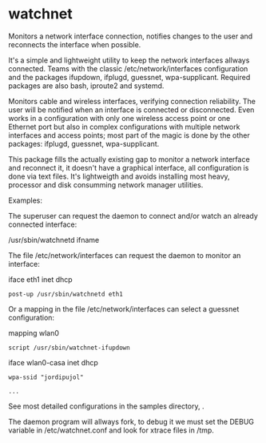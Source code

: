 # watchnet
Monitors a network interface connection, notifies changes to the user and reconnects the interface when possible.

It's a simple and lightweight utility to keep the network interfaces allways connected.
Teams with the classic /etc/network/interfaces configuration and the packages ifupdown, ifplugd, guessnet, wpa-supplicant. Required packages are also bash, iproute2 and systemd.

Monitors cable and wireless interfaces, verifying connection reliability.
The user will be notified when an interface is connected or disconnected.
Even works in a configuration with only one wireless access point or one Ethernet port but also in complex configurations with multiple network interfaces and access points; most part of the magic is done by the other packages: ifplugd, guessnet, wpa-supplicant.

This package fills the actually existing gap to monitor a network interface and reconnect it, it doesn't have a graphical interface, all configuration is done via text files. It's lightweigth and avoids installing most heavy, processor and disk consumming network manager utilities.

Examples:

The superuser can request the daemon to connect and/or watch an already connected interface:

/usr/sbin/watchnetd ifname

The file /etc/network/interfaces can request the daemon to monitor an interface:

iface eth1 inet dhcp

    post-up /usr/sbin/watchnetd eth1

Or a mapping in the file /etc/network/interfaces can select a guessnet configuration:

mapping wlan0

    script /usr/sbin/watchnet-ifupdown


iface wlan0-casa inet dhcp

    wpa-ssid "jordipujol"

    ...

See most detailed configurations in the samples directory, .

The daemon program will allways fork, to debug it we must set the DEBUG variable in /etc/watchnet.conf and look for xtrace files in /tmp.
